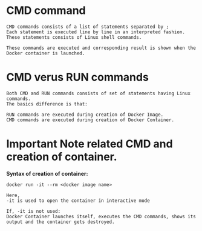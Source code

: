 # CMD command

```
CMD commands consists of a list of statements separated by ;
Each statement is executed line by line in an interpreted fashion.
These statements consists of Linux shell commands.

These commands are executed and corresponding result is shown when the Docker container is launched.
```

# CMD verus RUN commands

```
Both CMD and RUN commands consists of set of statements having Linux commands.
The basics difference is that:

RUN commands are executed during creation of Docker Image.
CMD commands are executed during creation of Docker Container.
```

# Important Note related CMD and creation of container.

**Syntax of creation of container:**

```docker
docker run -it --rm <docker image name>
```
```
Here,
-it is used to open the container in interactive mode

If, -it is not used:
Docker Container launches itself, executes the CMD commands, shows its output and the container gets destroyed.
```
